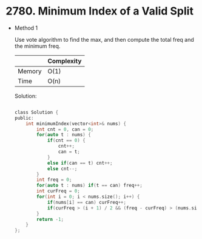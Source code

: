 # 2780. Minimum Index of a Valid Split
- Method 1

    Use vote algorithm to find the max, and then compute the total freq and the minimum freq.

    | |   Complexity  |
    | ----------- | ----------- | 
    |  Memory     | O(1) | 
    |      Time       |  O(n) | 


    Solution:

    ``` h

    class Solution {
    public:
        int minimumIndex(vector<int>& nums) {
            int cnt = 0, can = 0;
            for(auto t : nums) {
                if(cnt == 0) {
                    cnt++; 
                    can = t;
                }
                else if(can == t) cnt++;
                else cnt--;
            }
            int freq = 0;
            for(auto t : nums) if(t == can) freq++;
            int curFreq = 0;
            for(int i = 0; i < nums.size(); i++) {
                if(nums[i] == can) curFreq++;
                if(curFreq > (i + 1) / 2 && (freq - curFreq) > (nums.size() - i - 1) / 2) return i; 
            }
            return -1;
        }
    };

    ```

<!-- - Method 2

    This is another method.

    | |   Complexity  |
    | ----------- | ----------- | 
    |  Memory     | O(n) | 
    |      Time       |  O(n) | 


    Solution:

    ``` h



    ```

- Additional Knowledge:
       
    Here are some additional knowledge.



<br> -->